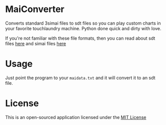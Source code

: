 # MaiConverter
Converts standard 3simai files to sdt files so you can play custom charts in your favorite touchlaundry machine. Python done quick and dirty with love.

If you're not familiar with these file formats, then you can read about sdt files [here](https://listed.to/@donmai/18173/the-four-chart-formats-of-maimai-classic) and simai files [here](https://w.atwiki.jp/simai/pages/25.html)

# Usage
Just point the program to your `maidata.txt` and it will convert it to an sdt file.

# License
This is an open-sourced application licensed under the [MIT License](https://github.com/donmai-me/MaiConverter/blob/master/LICENSE)
